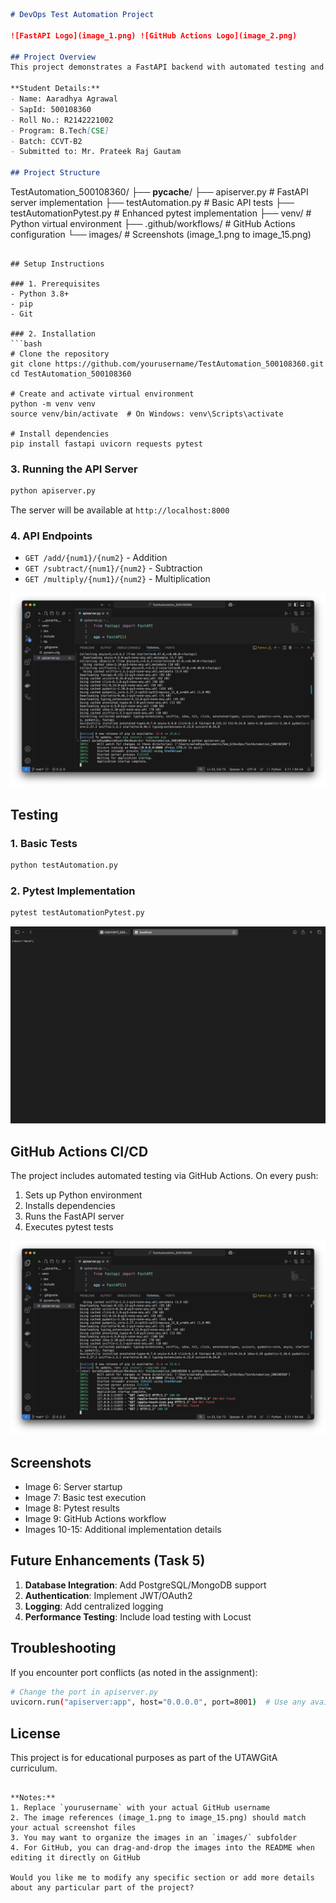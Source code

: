 
```markdown
# DevOps Test Automation Project

![FastAPI Logo](image_1.png) ![GitHub Actions Logo](image_2.png)

## Project Overview
This project demonstrates a FastAPI backend with automated testing and GitHub Actions CI/CD integration, created as part of the DevOps curriculum.

**Student Details:**
- Name: Aaradhya Agrawal
- SapId: 500108360
- Roll No.: R2142221002
- Program: B.Tech[CSE]
- Batch: CCVT-B2
- Submitted to: Mr. Prateek Raj Gautam

## Project Structure
```
TestAutomation_500108360/
├── __pycache__/
├── apiserver.py             # FastAPI server implementation
├── testAutomation.py        # Basic API tests
├── testAutomationPytest.py  # Enhanced pytest implementation
├── venv/                    # Python virtual environment
├── .github/workflows/       # GitHub Actions configuration
└── images/                  # Screenshots (image_1.png to image_15.png)
```

## Setup Instructions

### 1. Prerequisites
- Python 3.8+
- pip
- Git

### 2. Installation
```bash
# Clone the repository
git clone https://github.com/yourusername/TestAutomation_500108360.git
cd TestAutomation_500108360

# Create and activate virtual environment
python -m venv venv
source venv/bin/activate  # On Windows: venv\Scripts\activate

# Install dependencies
pip install fastapi uvicorn requests pytest
```

### 3. Running the API Server
```bash
python apiserver.py
```
The server will be available at `http://localhost:8000`

### 4. API Endpoints
- `GET /add/{num1}/{num2}` - Addition
- `GET /subtract/{num1}/{num2}` - Subtraction
- `GET /multiply/{num1}/{num2}` - Multiplication

![API Endpoints](image_3.png)

## Testing

### 1. Basic Tests
```bash
python testAutomation.py
```

### 2. Pytest Implementation
```bash
pytest testAutomationPytest.py
```

![Test Results](image_4.png)

## GitHub Actions CI/CD
The project includes automated testing via GitHub Actions. On every push:
1. Sets up Python environment
2. Installs dependencies
3. Runs the FastAPI server
4. Executes pytest tests

![GitHub Actions Workflow](image_5.png)

## Screenshots
- Image 6: Server startup
- Image 7: Basic test execution
- Image 8: Pytest results
- Image 9: GitHub Actions workflow
- Images 10-15: Additional implementation details

## Future Enhancements (Task 5)
1. **Database Integration**: Add PostgreSQL/MongoDB support
2. **Authentication**: Implement JWT/OAuth2
3. **Logging**: Add centralized logging
4. **Performance Testing**: Include load testing with Locust

## Troubleshooting
If you encounter port conflicts (as noted in the assignment):
```bash
# Change the port in apiserver.py
uvicorn.run("apiserver:app", host="0.0.0.0", port=8001)  # Use any available port
```

## License
This project is for educational purposes as part of the UTAWGitA curriculum.
```

**Notes:**
1. Replace `yourusername` with your actual GitHub username
2. The image references (image_1.png to image_15.png) should match your actual screenshot files
3. You may want to organize the images in an `images/` subfolder
4. For GitHub, you can drag-and-drop the images into the README when editing it directly on GitHub

Would you like me to modify any specific section or add more details about any particular part of the project?
